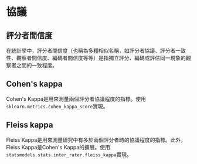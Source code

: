 # 協議

## 評分者間信度
在統計學中，評分者間信度（也稱為多種相似名稱，如評分者協議、評分者一致性、觀察者間信度、編碼者間信度等等）是指獨立評分、編碼或評估同一現象的觀察者之間的一致程度。

## Cohen's kappa
Cohen's Kappa是用來測量兩個評分者協議程度的指標。使用`sklearn.metrics.cohen_kappa_score`實現。

## Fleiss kappa
Fleiss Kappa是用來測量研究中有多於兩個評分者時的協議程度的指標。此外，Fleiss Kappa是Cohen's Kappa的擴展。使用`statsmodels.stats.inter_rater.fleiss_kappa`實現。

